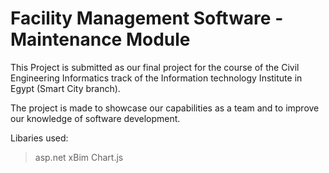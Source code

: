 # Facility Management Software - Maintenance Module

This Project is submitted as our final project for the course of the Civil Engineering Informatics track of the Information technology Institute in Egypt (Smart City branch).

The project is made to showcase our capabilities as a team and to improve our knowledge of software development.

Libaries used:
> asp.net
> xBim
> Chart.js